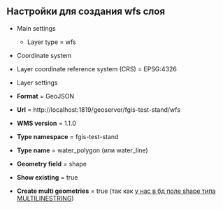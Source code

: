 ## Настройки для создания wfs слоя

* Main settings
  * Layer type = wfs

*  Coordinate system
  * Layer coordinate reference system (CRS) = EPSG:4326

*  Layer settings
  * **Format** = GeoJSON
  * **Url** = http://localhost:1819/geoserver/fgis-test-stand/wfs
  * **WMS version** = 1.1.0
  * **Type namespace** = fgis-test-stand
  * **Type name** = water_polygon (или water_line)
  * **Geometry field** = shape
  * **Show existing** = true
  * **Create multi geometries** = true (так как [у нас в бд поле shape типа MULTILINESTRING](../gis-test-stand-postgres-db/host/SQL/PostgreSql/create_geo.sql#17))
